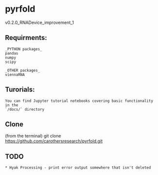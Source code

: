 pyrfold
=======
v0.2.0_RNADevice_improvement_1

## Requirments:
```
_PYTHON packages_
pandas
numpy
scipy

_OTHER packages_
viennaRNA
```

## Turorials:
```
You can find Jupyter tutorial notebooks covering basic functionality in the
`/docs/` directory
```

## Clone
(from the terminal)
git clone https://github.com/carothersresearch/pyrfold.git

## TODO
```
* Hyak Processing - print error output somewhere that isn't deleted

```
